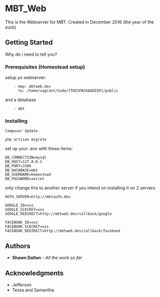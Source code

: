 # MBT_Web

This is the Webserver for MBT.  Created in December 2016 (the year of the suck)


## Getting Started

Why do i need to tell you?

### Prerequisites (Homestead setup)

setup yo webserver:

```
    - map: mbtweb.dev
      to: /home/vagrant/Code/[THISPACKAGEDIR]/public

```
and a database

```
    - mbt

```

### Installing


```
Composer Update
```


```
php artisan migrate
```

set up your .env with these items:
```
DB_CONNECTION=mysql
DB_HOST=127.0.0.1
DB_PORT=3306
DB_DATABASE=mbt
DB_USERNAME=homestead
DB_PASSWORD=secret
```
only change this to another server if you intend on installing it on 2 servers
```
AUTH_SERVER=http://mbtauth.dev
```
```
GOOGLE_ID=xxx
GOOGLE_SCECRET=xxx
GOOGLE_REDIRECT=http://mbtweb.dev/callback/google

FACEBOOK_ID=xxx
FACEBOOK_SCECRET=xxx
FACEBOOK_REDIRECT=http://mbtweb.dev/callback/facebook
```

## Authors

* **Shawn Dalton** - *All the work so far* 


## Acknowledgments

* Jefferson
* Tessa and Samantha